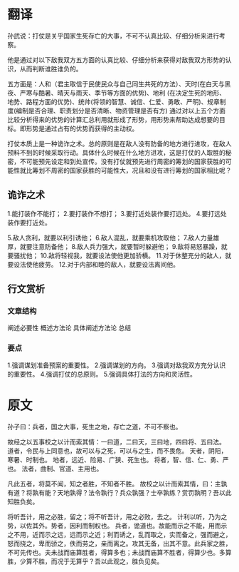 # 翻译
孙武说：打仗是关乎国家生死存亡的大事，不可不认真比较、仔细分析来进行考察。

他是通过对以下敌我双方五方面的认真比较、仔细分析来获得对敌我双方形势的认识，从而判断谁胜谁负的。

五方面是：人和（君主取信于民使民众与自己同生共死的方法）、天时(在白天与黑夜、严寒与酷暑、晴天与雨天、季节等方面的优势)、地利 (在决定生死的地形、地势、路程方面的优势)、统帅(将领的智慧、诚信、仁爱、勇敢、严明)、规章制度(编制是否合理、职责划分是否清晰、物资管理是否有方)
通过对以上五个方面比较分析得来的优势的计算汇总利用就形成了形势，用形势来帮助达成想要的目标。即形势是通过占有的优势而获得的主动权。

打仗本质上是一种诡诈之术。总的原则是在敌人没有防备的地方进行进攻，在敌人预料不到的时候采取行动。具体什么时候在什么地方进攻，这是打仗的人取胜的秘密，不可能预先设定和到处宣传。没有打仗就预先进行周密的筹划的国家获胜的可能性就比筹划不周密的国家获胜的可能性大，况且和没有进行筹划的国家相比呢？

## 诡诈之术
1.能打装作不能打；
2.要打装作不想打；
3.要打近处装作要打远处。
4.要打远处装作要打近处。

5.敌人贪利，就要以利引诱他；
6.敌人混乱，就要乘机攻取他；
7.敌人力量雄厚，就要注意防备他；
8.敌人兵力强大，就要暂时躲避他；
9.敌将易怒暴躁，就要骚扰他；
10.敌将轻视我，就要设法使他更加骄横。
11.对于休整充分的敌人，就要设法使他疲劳。
12.对于内部和睦的敌人，就要设法离间他。

## 行文赏析
### 文章结构
阐述必要性
概述方法论
具体阐述方法论
总结

### 要点
1.强调谋划准备预案的重要性。
2.强调谋划的方向。
3.强调对敌我双方充分认识的重要性。
4.强调打仗的总原则。
5.强调具体打法的方向和灵活性。



# 原文
孙子曰：兵者，国之大事，死生之地，存亡之道，不可不察也。

故经之以五事校之以计而索其情：一曰道，二曰天，三曰地，四曰将、五曰法。
道者，令民与上同意也，故可以与之死，可以与之生，而不畏危。
天者，阴阳，寒暑、时制也。
地者，远近、险易、广狭、死生也。
将者，智、信、仁、勇、严也。
法者，曲制、官道、主用也。

凡此五者，将莫不闻，知之者胜，不知者不胜。
故校之以计而索其情，曰：主孰有道？将孰有能？天地孰得？法令孰行？兵众孰强？士卒孰练？赏罚孰明？吾以此知胜负矣。

将听吾计，用之必胜，留之；将不听吾计，用之必败，去之。
计利以听，乃为之势，以佐其外。势者，因利而制权也。
兵者，诡道也。故能而示之不能，用而示之不用，近而示之远，远而示之近；利而诱之，乱而取之，实而备之，强而避之，怒而挠之，卑而骄之，佚而劳之，亲而离之。攻其无备，出其不意。此兵家之胜，不可先传也。夫未战而庙算胜者，得算多也；未战而庙算不胜者，得算少也。多算胜，少算不胜，而况于无算乎？吾以此观之，胜负见矣。







